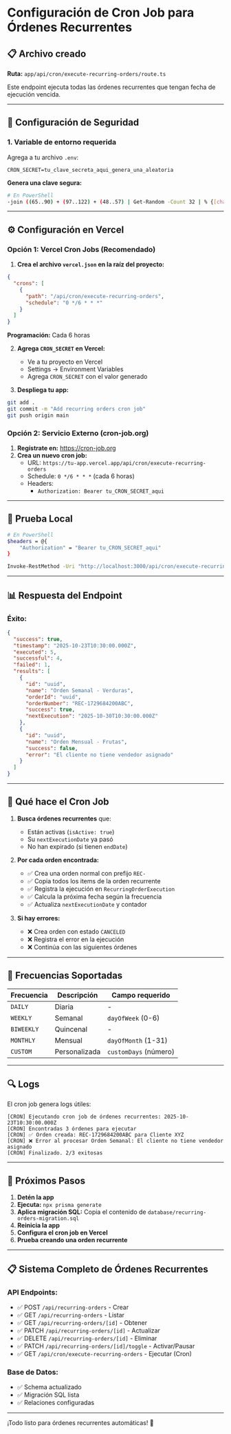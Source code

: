 # Configuración de Cron Job para Órdenes Recurrentes

## 📋 Archivo creado

**Ruta:** `app/api/cron/execute-recurring-orders/route.ts`

Este endpoint ejecuta todas las órdenes recurrentes que tengan fecha de ejecución vencida.

---

## 🔐 Configuración de Seguridad

### 1. Variable de entorno requerida

Agrega a tu archivo `.env`:

```env
CRON_SECRET=tu_clave_secreta_aqui_genera_una_aleatoria
```

**Genera una clave segura:**
```bash
# En PowerShell
-join ((65..90) + (97..122) + (48..57) | Get-Random -Count 32 | % {[char]$_})
```

---

## ⚙️ Configuración en Vercel

### Opción 1: Vercel Cron Jobs (Recomendado)

1. **Crea el archivo `vercel.json` en la raíz del proyecto:**

```json
{
  "crons": [
    {
      "path": "/api/cron/execute-recurring-orders",
      "schedule": "0 */6 * * *"
    }
  ]
}
```

**Programación:** Cada 6 horas

2. **Agrega `CRON_SECRET` en Vercel:**
   - Ve a tu proyecto en Vercel
   - Settings → Environment Variables
   - Agrega `CRON_SECRET` con el valor generado

3. **Despliega tu app:**
```bash
git add .
git commit -m "Add recurring orders cron job"
git push origin main
```

### Opción 2: Servicio Externo (cron-job.org)

1. **Regístrate en:** https://cron-job.org
2. **Crea un nuevo cron job:**
   - URL: `https://tu-app.vercel.app/api/cron/execute-recurring-orders`
   - Schedule: `0 */6 * * *` (cada 6 horas)
   - Headers:
     - `Authorization: Bearer tu_CRON_SECRET_aqui`

---

## 🧪 Prueba Local

```bash
# En PowerShell
$headers = @{
    "Authorization" = "Bearer tu_CRON_SECRET_aqui"
}

Invoke-RestMethod -Uri "http://localhost:3000/api/cron/execute-recurring-orders" -Headers $headers -Method GET
```

---

## 📊 Respuesta del Endpoint

### Éxito:
```json
{
  "success": true,
  "timestamp": "2025-10-23T10:30:00.000Z",
  "executed": 5,
  "successful": 4,
  "failed": 1,
  "results": [
    {
      "id": "uuid",
      "name": "Orden Semanal - Verduras",
      "orderId": "uuid",
      "orderNumber": "REC-1729684200ABC",
      "success": true,
      "nextExecution": "2025-10-30T10:30:00.000Z"
    },
    {
      "id": "uuid",
      "name": "Orden Mensual - Frutas",
      "success": false,
      "error": "El cliente no tiene vendedor asignado"
    }
  ]
}
```

---

## 🎯 Qué hace el Cron Job

1. **Busca órdenes recurrentes** que:
   - Están activas (`isActive: true`)
   - Su `nextExecutionDate` ya pasó
   - No han expirado (si tienen `endDate`)

2. **Por cada orden encontrada:**
   - ✅ Crea una orden normal con prefijo `REC-`
   - ✅ Copia todos los items de la orden recurrente
   - ✅ Registra la ejecución en `RecurringOrderExecution`
   - ✅ Calcula la próxima fecha según la frecuencia
   - ✅ Actualiza `nextExecutionDate` y contador

3. **Si hay errores:**
   - ❌ Crea orden con estado `CANCELED`
   - ❌ Registra el error en la ejecución
   - ❌ Continúa con las siguientes órdenes

---

## 📅 Frecuencias Soportadas

| Frecuencia | Descripción | Campo requerido |
|-----------|-------------|-----------------|
| `DAILY` | Diaria | - |
| `WEEKLY` | Semanal | `dayOfWeek` (0-6) |
| `BIWEEKLY` | Quincenal | - |
| `MONTHLY` | Mensual | `dayOfMonth` (1-31) |
| `CUSTOM` | Personalizada | `customDays` (número) |

---

## 🔍 Logs

El cron job genera logs útiles:

```
[CRON] Ejecutando cron job de órdenes recurrentes: 2025-10-23T10:30:00.000Z
[CRON] Encontradas 3 órdenes para ejecutar
[CRON] ✅ Orden creada: REC-1729684200ABC para Cliente XYZ
[CRON] ❌ Error al procesar Orden Semanal: El cliente no tiene vendedor asignado
[CRON] Finalizado. 2/3 exitosas
```

---

## 🚀 Próximos Pasos

1. **Detén la app**
2. **Ejecuta:** `npx prisma generate`
3. **Aplica migración SQL:** Copia el contenido de `database/recurring-orders-migration.sql`
4. **Reinicia la app**
5. **Configura el cron job en Vercel**
6. **Prueba creando una orden recurrente**

---

## 📋 Sistema Completo de Órdenes Recurrentes

### API Endpoints:
- ✅ POST `/api/recurring-orders` - Crear
- ✅ GET `/api/recurring-orders` - Listar
- ✅ GET `/api/recurring-orders/[id]` - Obtener
- ✅ PATCH `/api/recurring-orders/[id]` - Actualizar
- ✅ DELETE `/api/recurring-orders/[id]` - Eliminar
- ✅ PATCH `/api/recurring-orders/[id]/toggle` - Activar/Pausar
- ✅ GET `/api/cron/execute-recurring-orders` - Ejecutar (Cron)

### Base de Datos:
- ✅ Schema actualizado
- ✅ Migración SQL lista
- ✅ Relaciones configuradas

---

¡Todo listo para órdenes recurrentes automáticas! 🎉
